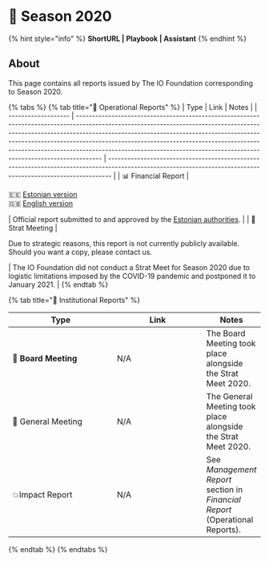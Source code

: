 # 🍃 Season 2020

{% hint style="info" %}
**ShortURL | Playbook | Assistant**
{% endhint %}

## About

This page contains all reports issued by The IO Foundation corresponding to Season 2020.

{% tabs %}
{% tab title="📘 Operational Reports" %}
| Type                | Link                                                                                                                                                                                                                                                                                                                                                                                                           | Notes                                                                                                                                                         |
| ------------------- | -------------------------------------------------------------------------------------------------------------------------------------------------------------------------------------------------------------------------------------------------------------------------------------------------------------------------------------------------------------------------------------------------------------- | ------------------------------------------------------------------------------------------------------------------------------------------------------------- |
| 📊 Financial Report | <p><span data-gb-custom-inline data-tag="emoji" data-code="1f1ea-1f1ea">🇪🇪</span> <a href="https://drive.google.com/file/d/1l0kFlEuOAdNRIKheCkqj5Pio_k7xywov/view?usp=sharing">Estonian version</a><br><span data-gb-custom-inline data-tag="emoji" data-code="1f1ec-1f1e7">🇬🇧</span> <a href="https://drive.google.com/file/d/1oIO3NQV29pfS4elWHWsW5_YtDOhpoCkA/view?usp=sharing">English version</a></p> | Official report submitted to and approved by the [Estonian authorities](https://ariregister.rik.ee/eng).                                                      |
| 📑 Strat Meeting    | <p>Due to strategic reasons, this report is not currently publicly available.<br>Should you want a copy, please contact us.</p>                                                                                                                                                                                                                                                                                | The IO Foundation did not conduct a Strat Meet for Season 2020 due to logistic limitations imposed by the COVID-19 pandemic and postponed it to January 2021. |
{% endtab %}

{% tab title="📕 Institutional Reports" %}
<table><thead><tr><th width="269">Type</th><th width="239">Link</th><th>Notes</th></tr></thead><tbody><tr><td>📙 <strong>Board Meeting</strong></td><td>N/A</td><td>The Board Meeting took place alongside the Strat Meet 2020.</td></tr><tr><td>📗 General Meeting</td><td>N/A</td><td>The General Meeting took place alongside the Strat Meet 2020.</td></tr><tr><td>💥Impact Report</td><td>N/A</td><td>See <em>Management Report</em> section in <em>Financial Report</em> (Operational Reports).</td></tr></tbody></table>
{% endtab %}
{% endtabs %}
